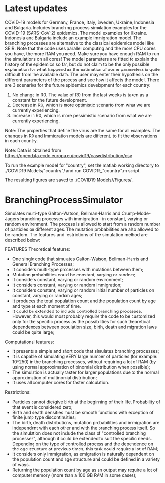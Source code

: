 # Latest updates
COVID-19 models for Germany, France, Italy, Sweden, Ukraine, Indonesia and Bulgaria. Includes branching process simulation examples for the COVID-19 (SARS-CoV-2) epidemics. The model examples for Ukraine, Indonesia and Bulgaria include an example immigration model. The branching processes are alternative to the classical epidemics model like SEIR. Note that the code uses parallel computing and the more CPU cores you have, the more RAM you need. Make sure you have enough RAM to run the simulations on all cores!
The model parameters are fitted to explain the history of the epidemics so far, but do not claim to be the only possible explanation for what happend as the estimation of some parameters is quite difficult from the available data. The user may enter their hypothesis on the different parameters of the process and see how it affects the model. There are 3 scenarios for the future epidemics development for each country:
1. No change in R0. The value of R0 from the last weeks is taken as a constant for the future development.
2. Decrease in R0, which is more optimistic scenario from what we are currently experiencing.
3. Increase in R0, which is more pessimistic scenario from what we are currently experiencing.

Note: The properties that define the virus are the same for all examples. The changes in R0 and Immigration models are different, to fit the observations in each country.

Note: Data is obtained from https://opendata.ecdc.europa.eu/covid19/casedistribution/csv

To run the example model for "country", set the matlab working directory to ./COVID19 Models/"country"/ and run COVID19_"country".m script.

The resulting figures are saved to ./COVID19 Models/<country>/Figures/ .

# BranchingProcessSimulator
Simulates multi-type Galton-Watson, Bellman-Harris and Crump-Mode-Jagers branching processes with immigration - in constant, varying or random environment. The process is allowed to start from a random number of particles on different ages. The mutation probabilities are also allowed to be random. The features and restrictions of the simulation method are described below:

FEATURES
Theoretical features:
- One single code that simulates Galton-Watson, Bellman-Harris and General Branching Processes;
- It considers multi-type processes with mutations between them;
- Mutation probabilities could be constant, varying or random;
- It considers constant, varying or random environment;
- It considers constant, varying or random immigration;
- It considers constant, varying or random initial number of particles on constant, varying or random ages;
- It produces the total population count and the population count by age and type at each moment of time.
- It could be extended to include controlled branching processes. However, this would most probably require the code to be customized only for the specific process as the possibilities for such theoretical dependences between population size, birth, death and migration laws could be quite large;

Computational features:
- It presents a simple and short code that simulates branching processes;
- It is capable of simulating VERY large number of particles (for example: 10^250) in the branching processes, without requiring a lot of RAM (by using normal approximation of binomial distribution when possible);
- The simulation is actually faster for larger populations due to the normal approximation of multinomial distribution;
- It uses all computer cores for faster calculation.

Restrictions:
- Particles cannot die/give birth at the beginning of their life. Probability of that event is considered zero;
- Birth and death densities must be smooth functions with exception of finite jump type discontinuities;
- The birth, death distributions, mutation probabilities and immigration are independent with each other and with the branching process itself. So the simulation does not include the class of "controlled branching processes", although it could be extended to suit the specific needs. Depending on the type of controlled process and the dependence on the age structure at previous times, this task could require a lot of RAM;
- It considers only immigration, as emigration is naturally dependent on the population count and age structure and could be defined in a variety of ways.
- Returning the population count by age as an output may require a lot of computer memory (more than a 100 GB RAM in some cases);
